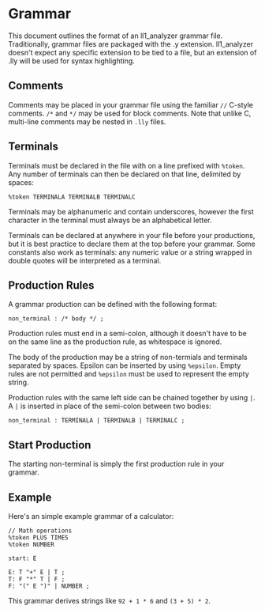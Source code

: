 # Grammar

This document outlines the format of an ll1_analyzer grammar file.
Traditionally, grammar files are packaged with the .y extension. ll1_analyzer
doesn't expect any specific extension to be tied to a file, but an extension
of .lly will be used for syntax highlighting.

## Comments

Comments may be placed in your grammar file using the familiar `//` C-style
comments. `/*` and `*/` may be used for block comments. Note that unlike C,
multi-line comments may be nested in `.lly` files.

## Terminals

Terminals must be declared in the file with on a line prefixed with `%token`.
Any number of terminals can then be declared on that line, delimited by spaces:

```
%token TERMINALA TERMINALB TERMINALC
```

Terminals may be alphanumeric and contain underscores, however the first
character in the terminal must always be an alphabetical letter.

Terminals can be declared at anywhere in your file before your productions, but
it is best practice to declare them at the top before your grammar. Some constants
also work as terminals: any numeric value or a string wrapped in double quotes
will be interpreted as a terminal.

## Production Rules

A grammar production can be defined with the following format:

```
non_terminal : /* body */ ;
```

Production rules must end in a semi-colon, although it doesn't have to be on
the same line as the production rule, as whitespace is ignored.

The body of the production may be a string of non-termials and terminals
separated by spaces. Epsilon can be inserted by using `%epsilon`. Empty rules
are not permitted and `%epsilon` must be used to represent the empty string.

Production rules with the same left side can be chained together by using `|`.
A `|` is inserted in place of the semi-colon between two bodies:

```
non_terminal : TERMINALA | TERMINALB | TERMINALC ;
```

## Start Production

The starting non-terminal is simply the first production rule in your grammar.

## Example

Here's an simple example grammar of a calculator:

```
// Math operations
%token PLUS TIMES
%token NUMBER

start: E

E: T "+" E | T ;
T: F "*" T | F ;
F: "(" E ")" | NUMBER ;
```

This grammar derives strings like `92 + 1 * 6` and `(3 + 5) * 2`.

